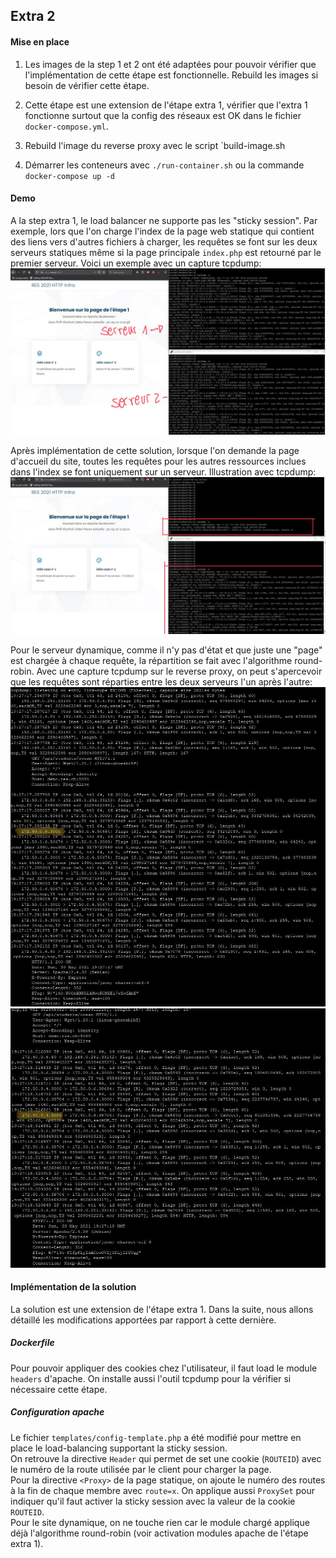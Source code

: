 ## Extra 2

#### Mise en place

1. Les images de la step 1 et 2 ont été adaptées pour pouvoir vérifier que l'implémentation de cette étape est fonctionnelle. Rebuild les images si besoin de vérifier cette étape.  

2. Cette étape est une extension de l'étape extra 1, vérifier que l'extra 1 fonctionne surtout que la config des réseaux est OK dans le fichier `docker-compose.yml`.

3. Rebuild l'image du reverse proxy avec le script `build-image.sh    

4. Démarrer les conteneurs avec `./run-container.sh` ou la commande `docker-compose up -d`

#### Demo

A la step extra 1, le load balancer ne supporte pas les "sticky session". Par exemple, lors que l'on charge l'index de la page web statique qui contient des liens vers d'autres fichiers à charger, les requêtes se font sur les deux serveurs statiques même si la page principale `index.php` est retourné par le premier serveur. Voici un exemple avec un capture tcpdump:  
![](img/extra2_nonSticky.JPG)  

Après implémentation de cette solution, lorsque l'on demande la page d'accueil du site, toutes les requêtes pour les autres ressources inclues dans l'index se font uniquement sur un serveur. Illustration avec tcpdump:  
![](img/extra2_sticky.JPG)  

Pour le serveur dynamique, comme il n'y pas d'état et que juste une "page" est chargée à chaque requête, la répartition se fait avec l'algorithme round-robin. Avec une capture tcpdump sur le reverse proxy, on peut s'apercevoir que les requêtes sont réparties entre les deux serveurs l'un après l'autre:  
![](img/extra2_rr1.JPG)   
![](img/extra2_rr2.JPG) 


#### Implémentation de la solution

La solution est une extension de l'étape extra 1. Dans la suite, nous allons détaillé les modifications apportées par rapport à cette dernière.

##### Dockerfile

Pour pouvoir appliquer des cookies chez l'utilisateur, il faut load le module `headers` d'apache. On installe aussi l'outil tcpdump pour la vérifier si nécessaire cette étape.  


##### Configuration apache

Le fichier `templates/config-template.php` a été modifié pour mettre en place le load-balancing supportant la sticky session.  
On retrouve la directive `Header` qui permet de set une cookie (`ROUTEID`) avec le numéro de la route utilisée par le client pour charger la page.  
Pour la directive `<Proxy>` de la page statique, on ajoute le numéro des routes à la fin de chaque membre avec `route=x`. On applique aussi `ProxySet` pour indiquer qu'il faut activer la sticky session avec la valeur de la cookie `ROUTEID`.  
Pour le site dynamique, on ne touche rien car le module chargé applique déjà l'algorithme round-robin (voir activation modules apache de l'étape extra 1).

